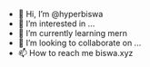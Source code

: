 - 👋 Hi, I’m @hyperbiswa
- 👀 I’m interested in ...
- 🌱 I’m currently learning mern
- 💞️ I’m looking to collaborate on ...
- 📫 How to reach me biswa.xyz

<!---
hyperbiswa/hyperbiswa is a ✨ special ✨ repository because its `README.md` (this file) appears on your GitHub profile.
You can click the Preview link to take a look at your changes.
--->
